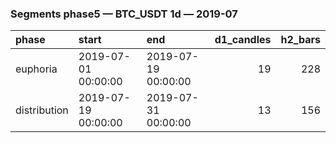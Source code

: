 ### Segments phase5 — BTC_USDT 1d — 2019-07

| phase        | start               | end                 |   d1_candles |   h2_bars |
|:-------------|:--------------------|:--------------------|-------------:|----------:|
| euphoria     | 2019-07-01 00:00:00 | 2019-07-19 00:00:00 |           19 |       228 |
| distribution | 2019-07-19 00:00:00 | 2019-07-31 00:00:00 |           13 |       156 |